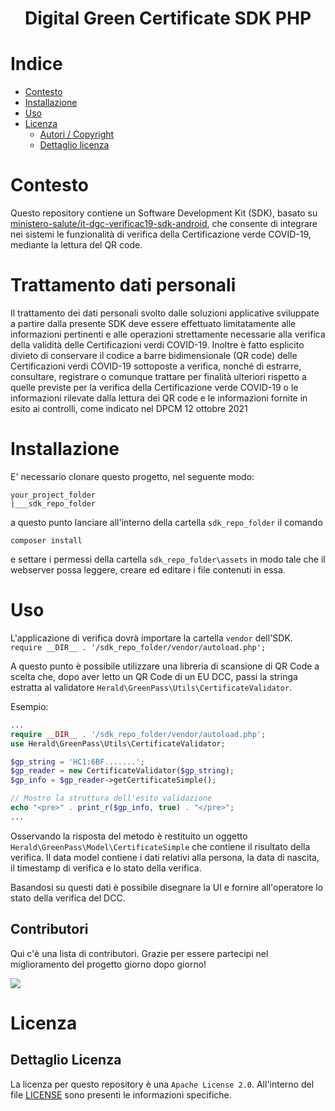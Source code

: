<h1 align="center">Digital Green Certificate SDK PHP</h1>        

# Indice
- [Contesto](#contesto)
- [Installazione](#installazione)
- [Uso](#uso)
- [Licenza](#licenza)
  - [Autori / Copyright](#autori--copyright)
  - [Dettaglio licenza](#dettaglio-licenza)

# Contesto
Questo repository contiene un Software Development Kit (SDK), basato su 
<a href="https://github.com/ministero-salute/it-dgc-verificac19-sdk-android/">
ministero-salute/it-dgc-verificac19-sdk-android</a>, che consente di integrare nei sistemi
le funzionalit&agrave; di verifica della Certificazione verde COVID-19, mediante 
la lettura del QR code. 

# Trattamento dati personali
Il trattamento dei dati personali svolto dalle soluzioni applicative sviluppate
a partire dalla presente SDK deve essere effettuato limitatamente alle
informazioni pertinenti e alle operazioni strettamente necessarie alla verifica
della validit&agrave; delle Certificazioni verdi COVID-19. Inoltre &egrave; fatto esplicito
divieto di conservare il codice a barre bidimensionale (QR code) delle
Certificazioni verdi COVID-19 sottoposte a verifica, nonché di estrarre,
consultare, registrare o comunque trattare per finalit&agrave; ulteriori rispetto
a quelle previste per la verifica della Certificazione verde COVID-19 o le
informazioni rilevate dalla lettura dei QR code e le informazioni fornite in
esito ai controlli, come indicato nel DPCM 12 ottobre 2021    
 
# Installazione
E' necessario clonare questo progetto, nel seguente modo:

```
your_project_folder
|___sdk_repo_folder
```
a questo punto lanciare all'interno della cartella `sdk_repo_folder` il comando
```
composer install
```
e settare i permessi della cartella `sdk_repo_folder\assets` in modo tale che 
il webserver possa leggere, creare ed editare i file contenuti in essa.

###   

# Uso
L'applicazione di verifica dovr&agrave; importare la cartella `vendor` dell'SDK.
```require __DIR__ . '/sdk_repo_folder/vendor/autoload.php';```

A questo punto &egrave; possibile utilizzare una libreria di scansione di QR Code
a scelta che, dopo aver letto un QR Code di un EU DCC, passi la stringa
estratta al validatore
`Herald\GreenPass\Utils\CertificateValidator`.  

Esempio:  
 
```php
...
require __DIR__ . '/sdk_repo_folder/vendor/autoload.php';
use Herald\GreenPass\Utils\CertificateValidator;

$gp_string = 'HC1:6BF.......';
$gp_reader = new CertificateValidator($gp_string);
$gp_info = $gp_reader->getCertificateSimple();

// Mostro la struttura dell'esito validazione
echo "<pre>" . print_r($gp_info, true) . "</pre>";	
...
```

Osservando la risposta del metodo &egrave; restituito un oggetto 
`Herald\GreenPass\Model\CertificateSimple` che contiene
il risultato della verifica.
Il data model contiene i dati relativi alla
persona, la data di nascita, il timestamp di verifica e lo stato della
verifica.

Basandosi su questi dati &egrave; possibile disegnare la UI e fornire all'operatore lo
stato della verifica del DCC.
 

## Contributori

Qui c'&egrave; una lista di contributori. Grazie per essere partecipi nel
miglioramento del progetto giorno dopo giorno!
    
<a href="https://github.com/ministero-salute/it-dgc-verificac19-sdk-android">  
  <img    
  src="https://contributors-img.web.app/image?repo=herald-si/verificac19-sdk-php"   
  />    
</a>    
    
# Licenza

## Dettaglio Licenza
La licenza per questo repository &egrave; una `Apache License 2.0`.
All'interno del file [LICENSE](./LICENSE.md) sono presenti le informazioni
specifiche.